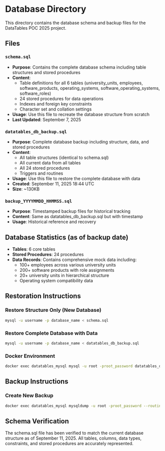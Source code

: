 # Database Directory

This directory contains the database schema and backup files for the DataTables POC 2025 project.

## Files

### `schema.sql`
- **Purpose**: Contains the complete database schema including table structures and stored procedures
- **Content**: 
  - Table definitions for all 6 tables (university_units, employees, software_products, operating_systems, software_operating_systems, software_roles)
  - 24 stored procedures for data operations
  - Indexes and foreign key constraints
  - Character set and collation settings
- **Usage**: Use this file to recreate the database structure from scratch
- **Last Updated**: September 7, 2025

### `datatables_db_backup.sql`
- **Purpose**: Complete database backup including structure, data, and stored procedures
- **Content**:
  - All table structures (identical to schema.sql)
  - All current data from all tables
  - All 24 stored procedures
  - Triggers and routines
- **Usage**: Use this file to restore the complete database with data
- **Created**: September 11, 2025 18:44 UTC
- **Size**: ~130KB

### `backup_YYYYMMDD_HHMMSS.sql`
- **Purpose**: Timestamped backup files for historical tracking
- **Content**: Same as datatables_db_backup.sql but with timestamp
- **Usage**: Historical reference and recovery

## Database Statistics (as of backup date)

- **Tables**: 6 core tables
- **Stored Procedures**: 24 procedures
- **Data Records**: Contains comprehensive mock data including:
  - 100+ employees across various university units
  - 200+ software products with role assignments
  - 20+ university units in hierarchical structure
  - Operating system compatibility data

## Restoration Instructions

### Restore Structure Only (New Database)
```bash
mysql -u username -p database_name < schema.sql
```

### Restore Complete Database with Data
```bash
mysql -u username -p database_name < datatables_db_backup.sql
```

### Docker Environment
```bash
docker exec datatables_mysql mysql -u root -proot_password datatables_db < /path/to/backup.sql
```

## Backup Instructions

### Create New Backup
```bash
docker exec datatables_mysql mysqldump -u root -proot_password --routines --triggers --single-transaction datatables_db > backup_$(date +%Y%m%d_%H%M%S).sql
```

## Schema Verification

The schema.sql file has been verified to match the current database structure as of September 11, 2025. All tables, columns, data types, constraints, and stored procedures are accurately represented.